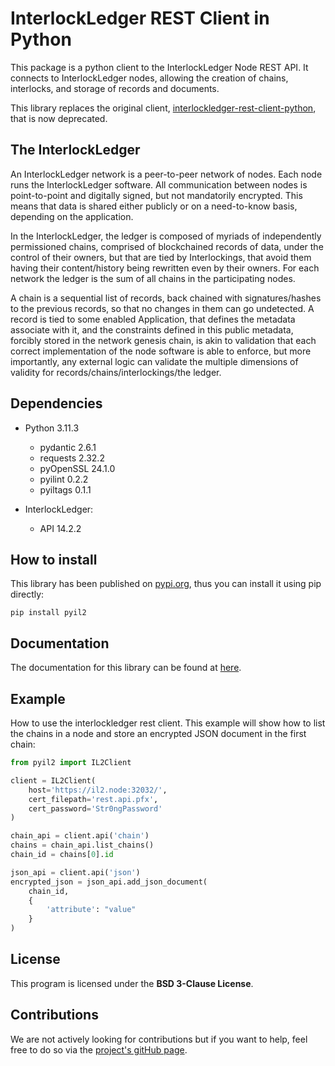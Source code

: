 # InterlockLedger REST Client in Python

This package is a python client to the InterlockLedger Node REST API. It connects to InterlockLedger nodes, allowing the creation of chains, interlocks, and storage of records and documents.

This library replaces the original client,
[interlockledger-rest-client-python](https://github.com/interlockledger/interlockledger-rest-client-python),
that is now deprecated.

## The InterlockLedger

An InterlockLedger network is a peer-to-peer network of nodes. Each node runs the InterlockLedger software. All communication between nodes is point-to-point and digitally signed, but not mandatorily encrypted. This means that data is shared either publicly or on a need-to-know basis, depending on the application.

In the InterlockLedger, the ledger is composed of myriads of independently permissioned chains, comprised of blockchained records of data, under the control of their owners, but that are tied by Interlockings, that avoid them having their content/history being rewritten even by their owners. For each network the ledger is the sum of all chains in the participating nodes.

A chain is a sequential list of records, back chained with signatures/hashes to the previous records, so that no changes in them can go undetected. A record is tied to some enabled Application, that defines the metadata associate with it, and the constraints defined in this public metadata, forcibly stored in the network genesis chain, is akin to validation that each correct implementation of the node software is able to enforce, but more
importantly, any external logic can validate the multiple dimensions of validity for records/chains/interlockings/the ledger.

## Dependencies

-   Python 3.11.3

    -   pydantic 2.6.1
    -   requests 2.32.2
    -   pyOpenSSL 24.1.0
    -   pyilint 0.2.2
    -   pyiltags 0.1.1

-   InterlockLedger:
    -   API 14.2.2

## How to install

This library has been published on [pypi.org](https://pypi.org/project/pyil2/),
thus you can install it using pip directly:

```
pip install pyil2
```

## Documentation

The documentation for this library can be found at [here](https://interlockledger.github.io/py-interlockledger-rest-client/).

## Example

How to use the interlockledger rest client. This example will show how to list the chains in a node and store an encrypted JSON document in the first chain:

```python
from pyil2 import IL2Client

client = IL2Client(
    host='https://il2.node:32032/',
    cert_filepath='rest.api.pfx',
    cert_password='Str0ngPassword'
)

chain_api = client.api('chain')
chains = chain_api.list_chains()
chain_id = chains[0].id

json_api = client.api('json')
encrypted_json = json_api.add_json_document(
    chain_id,
    {
        'attribute': "value"
    }
)
```

## License

This program is licensed under the **BSD 3-Clause License**.

## Contributions

We are not actively looking for contributions but if you want to help, feel free
to do so via the [project's gitHub page](https://github.com/interlockledger/py-interlockledger-rest-client).
